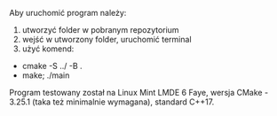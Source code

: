 Aby uruchomić program należy:
1. utworzyć folder w pobranym repozytorium
2. wejść w utworzony folder, uruchomić terminal
3. użyć komend:  
- cmake -S ../ -B .
- make; ./main

Program testowany został na Linux Mint LMDE 6 Faye, wersja CMake - 3.25.1 (taka też minimalnie wymagana), standard C++17.
